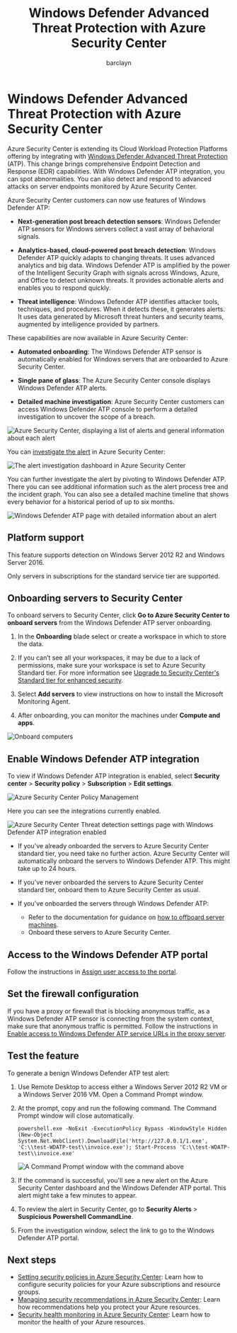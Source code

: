 ﻿---
title: Windows Defender Advanced Threat Protection with Azure Security Center
description: This document introduces the integration between Azure Security Center and Windows Defender Advanced Threat Protection.
services: security-center
documentationcenter: na
author: barclayn
manager: MBaldwin
editor: ''

ms.service: security-center
ms.devlang: na
ms.topic: conceptual
ms.tgt_pltfrm: na
ms.workload: na
ms.date: 12/13/2018
ms.author: barclayn

---
# Windows Defender Advanced Threat Protection with Azure Security Center

Azure Security Center is extending its Cloud Workload Protection Platforms offering by integrating with [Windows Defender Advanced Threat Protection](https://www.microsoft.com/en-us/WindowsForBusiness/windows-atp) (ATP).
This change brings comprehensive Endpoint Detection and Response (EDR) capabilities. With Windows Defender ATP integration, you can spot abnormalities. You can also detect and respond to advanced attacks on server endpoints monitored by Azure Security Center.

Azure Security Center customers can now use features of Windows Defender ATP:

- **Next-generation post breach detection sensors**: Windows Defender ATP sensors for Windows servers collect a vast array of behavioral signals.

- **Analytics-based, cloud-powered post breach detection**: Windows Defender ATP quickly adapts to changing threats. It uses advanced analytics and big data. Windows Defender ATP is amplified by the power of the Intelligent Security Graph with signals across Windows, Azure, and Office to detect unknown threats. It provides actionable alerts and enables you to respond quickly.

- **Threat intelligence**: Windows Defender ATP identifies attacker tools, techniques, and procedures. When it detects these, it generates alerts. It uses data generated by Microsoft threat hunters and security teams, augmented by intelligence provided by partners.

These capabilities are now available in Azure Security Center:

- **Automated onboarding**: The Windows Defender ATP sensor is automatically enabled for Windows servers that are onboarded to Azure Security Center.

- **Single pane of glass**: The Azure Security Center console displays Windows Defender ATP alerts.

- **Detailed machine investigation**: Azure Security Center customers can access Windows Defender ATP console to perform a detailed investigation to uncover the scope of a breach.

![Azure Security Center, displaying a list of alerts and general information about each alert](media/security-center-wdatp/image1.png)

You can [investigate the alert](security-center-investigation.md) in Azure Security Center:

![The alert investigation dashboard in Azure Security Center](media/security-center-wdatp/image2.png)

You can further investigate the alert by pivoting to Windows Defender ATP. There you can see additional information such as the alert process tree and the incident graph. You can also see a detailed machine timeline that shows every behavior for a historical period of up to six months.

![Windows Defender ATP page with detailed information about an alert](media/security-center-wdatp/image3.png)

## Platform support

This feature supports detection on Windows Server 2012 R2 and Windows Server 2016.

Only servers in subscriptions for the standard service tier are supported.

## Onboarding servers to Security Center 

To onboard servers to Security Center, click **Go to Azure Security Center to onboard servers** from the Windows Defender ATP server onboarding.

1. In the **Onboarding** blade select or create a workspace in which to store the data. <br>
2. If you can’t see all your workspaces, it may be due to a lack of permissions, make sure your workspace is set to Azure Security Standard tier. For more information see [Upgrade to Security Center's Standard tier for enhanced security](security-center-pricing.md).
	
3.	Select **Add servers** to view instructions on how to install the Microsoft Monitoring Agent. 

4.	After onboarding, you can monitor the machines under **Compute and apps**.

  ![Onboard computers](media/security-center-wdatp/onboard-computers.png)


## Enable Windows Defender ATP integration

To view if Windows Defender ATP integration is enabled, select **Security center** > **Security policy** > **Subscription** > **Edit settings**.

  ![Azure Security Center Policy Management](media/security-center-wdatp/policy-management.png)

Here you can see the integrations currently enabled.

  ![Azure Security Center Threat detection settings page with Windows Defender ATP integration enabled](media/security-center-wdatp/enable-integrations.png)

- If you've already onboarded the servers to Azure Security Center standard tier, you need take no further action. Azure Security Center will automatically onboard the servers to Windows Defender ATP. This might take up to 24 hours.

- If you've never onboarded the servers to Azure Security Center standard tier, onboard them to Azure Security Center as usual.

- If you've onboarded the servers through Windows Defender ATP:
  - Refer to the documentation for guidance on [how to offboard server machines](https://go.microsoft.com/fwlink/p/?linkid=852906).
  - Onboard these servers to Azure Security Center.

## Access to the Windows Defender ATP portal

Follow the instructions in [Assign user access to the portal](https://docs.microsoft.com/windows/security/threat-protection/windows-defender-atp/assign-portal-access-windows-defender-advanced-threat-protection).

## Set the firewall configuration

If you have a proxy or firewall that is blocking anonymous traffic, as a Windows Defender ATP sensor is connecting from the system context, make sure that anonymous traffic is permitted. Follow the instructions in [Enable access to Windows Defender ATP service URLs in the proxy server](https://docs.microsoft.com/windows/security/threat-protection/windows-defender-atp/configure-proxy-internet-windows-defender-advanced-threat-protection#enable-access-to-windows-defender-atp-service-urls-in-the-proxy-server).

## Test the feature

To generate a benign Windows Defender ATP test alert:

1. Use Remote Desktop to access either a Windows Server 2012 R2 VM or a Windows Server 2016 VM.  Open a Command Prompt window.

2. At the prompt, copy and run the following command. The Command Prompt window will close automatically.

    ```
    powershell.exe -NoExit -ExecutionPolicy Bypass -WindowStyle Hidden (New-Object System.Net.WebClient).DownloadFile('http://127.0.0.1/1.exe', 'C:\\test-WDATP-test\\invoice.exe'); Start-Process 'C:\\test-WDATP-test\\invoice.exe'
    ```

   ![A Command Prompt window with the command above](media/security-center-wdatp/image4.jpeg)

3. If the command is successful, you'll see a new alert on the Azure Security Center dashboard and the Windows Defender ATP portal. This alert might take a few minutes to appear.

4. To review the alert in Security Center, go to **Security Alerts** >  **Suspicious Powershell CommandLine**.

5. From the investigation window, select the link to go to the Windows Defender ATP portal.

## Next steps

- [Setting security policies in Azure Security Center](tutorial-security-policy.md): Learn how to configure security policies for your Azure subscriptions and resource groups.
- [Managing security recommendations in Azure Security Center](security-center-recommendations.md): Learn how recommendations help you protect your Azure resources.
- [Security health monitoring in Azure Security Center](security-center-monitoring.md): Learn how to monitor the health of your Azure resources.
